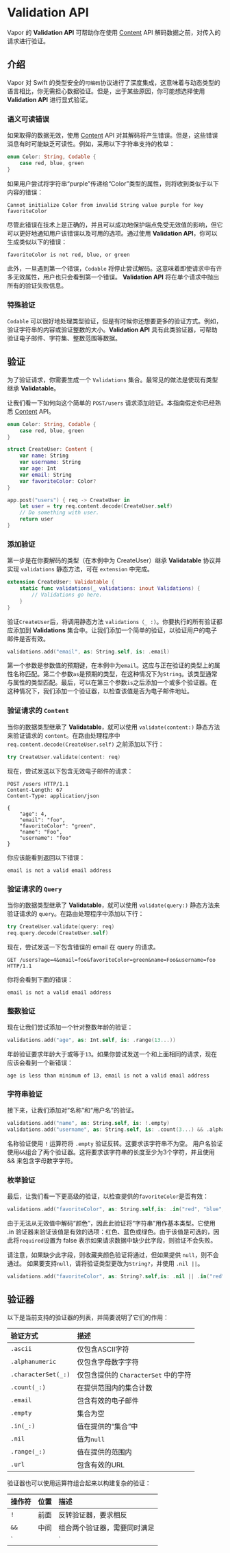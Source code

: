 # Validation API

Vapor 的 **Validation API** 可帮助你在使用 [Content](content.md) API 解码数据之前，对传入的请求进行验证。

## 介绍 

Vapor 对 Swift 的类型安全的`可编码`协议进行了深度集成，这意味着与动态类型的语言相比，你无需担心数据验证。但是，出于某些原因，你可能想选择使用 **Validation API** 进行显式验证。


### 语义可读错误

如果取得的数据无效，使用 [Content](content.md) API 对其解码将产生错误。但是，这些错误消息有时可能缺乏可读性。例如，采用以下字符串支持的枚举：

```swift
enum Color: String, Codable {
    case red, blue, green
}
```

如果用户尝试将字符串“purple”传递给“Color”类型的属性，则将收到类似于以下内容的错误：

```
Cannot initialize Color from invalid String value purple for key favoriteColor
```

尽管此错误在技术上是正确的，并且可以成功地保护端点免受无效值的影响，但它可以更好地通知用户该错误以及可用的选项。通过使用 **Validation API**，你可以生成类似以下的错误：

```
favoriteColor is not red, blue, or green
```

此外，一旦遇到第一个错误，`Codable` 将停止尝试解码。这意味着即使请求中有许多无效属性，用户也只会看到第一个错误。 **Validation API** 将在单个请求中抛出所有的验证失败信息。

### 特殊验证

`Codable` 可以很好地处理类型验证，但是有时候你还想要更多的验证方式。例如，验证字符串的内容或验证整数的大小。**Validation API** 具有此类验证器，可帮助验证电子邮件、字符集、整数范围等数据。

## 验证

为了验证请求，你需要生成一个 `Validations` 集合。最常见的做法是使现有类型继承 **Validatable**。

让我们看一下如何向这个简单的 `POST/users` 请求添加验证。本指南假定你已经熟悉 [Content](content.md) API。


```swift
enum Color: String, Codable {
    case red, blue, green
}

struct CreateUser: Content {
    var name: String
    var username: String
    var age: Int
    var email: String
    var favoriteColor: Color?
}

app.post("users") { req -> CreateUser in
    let user = try req.content.decode(CreateUser.self)
    // Do something with user.
    return user
}
```

### 添加验证

第一步是在你要解码的类型（在本例中为 CreateUser）继承 **Validatable** 协议并实现 `validations` 静态方法，可在 `extension` 中完成。

```swift
extension CreateUser: Validatable {
    static func validations(_ validations: inout Validations) {
        // Validations go here.
    }
}
```

验证`CreateUser`后，将调用静态方法 `validations（_ :)`。你要执行的所有验证都应添加到 **Validations** 集合中。让我们添加一个简单的验证，以验证用户的电子邮件是否有效。

```swift
validations.add("email", as: String.self, is: .email)
```

第一个参数是参数值的预期键，在本例中为`email`。这应与正在验证的类型上的属性名称匹配。第二个参数`as`是预期的类型，在这种情况下为`String`。该类型通常与属性的类型匹配。最后，可以在第三个参数`is`之后添加一个或多个验证器。在这种情况下，我们添加一个验证器，以检查该值是否为电子邮件地址。


### 验证请求的 `Content`

当你的数据类型继承了 **Validatable**，就可以使用 `validate(content:)` 静态方法来验证请求的 `content`。在路由处理程序中 `req.content.decode(CreateUser.self)` 之前添加以下行：

```swift
try CreateUser.validate(content: req)
```

现在，尝试发送以下包含无效电子邮件的请求：

```http
POST /users HTTP/1.1
Content-Length: 67
Content-Type: application/json

{
    "age": 4,
    "email": "foo",
    "favoriteColor": "green",
    "name": "Foo",
    "username": "foo"
}
```

你应该能看到返回以下错误：

```
email is not a valid email address
```

### 验证请求的 `Query`

当你的数据类型继承了 **Validatable**，就可以使用 `validate(query:)` 静态方法来验证请求的 `query`。在路由处理程序中添加以下行：

```swift
try CreateUser.validate(query: req)
req.query.decode(CreateUser.self)
```

现在，尝试发送一下包含错误的 email 在 query 的请求。

```http
GET /users?age=4&email=foo&favoriteColor=green&name=Foo&username=foo HTTP/1.1

```

你将会看到下面的错误：

```
email is not a valid email address
```
### 整数验证

现在让我们尝试添加一个针对整数年龄的验证：

```swift
validations.add("age", as: Int.self, is: .range(13...))
```

年龄验证要求年龄大于或等于`13`。如果你尝试发送一个和上面相同的请求，现在应该会看到一个新错误：

```
age is less than minimum of 13, email is not a valid email address
```

### 字符串验证

接下来，让我们添加对“名称”和“用户名”的验证。

```swift
validations.add("name", as: String.self, is: !.empty)
validations.add("username", as: String.self, is: .count(3...) && .alphanumeric)
```


名称验证使用 `!` 运算符将 `.empty` 验证反转。这要求该字符串不为空。
用户名验证使用`&&`组合了两个验证器。这将要求该字符串的长度至少为3个字符，并且使用 && 来包含字母数字字符。


### 枚举验证

最后，让我们看一下更高级的验证，以检查提供的`favoriteColor`是否有效：

```swift
validations.add("favoriteColor", as: String.self,is: .in("red", "blue","green"),required: false)

```

由于无法从无效值中解码“颜色”，因此此验证将“字符串”用作基本类型。它使用 .in 验证器来验证该值是有效的选项：红色、蓝色或绿色。由于该值是可选的，因此将`required`设置为 false 表示如果请求数据中缺少此字段，则验证不会失败。

请注意，如果缺少此字段，则收藏夹颜色验证将通过，但如果提供 `null`，则不会通过。 如果要支持`null`，请将验证类型更改为`String?`，并使用 `.nil ||`。

```swift
validations.add("favoriteColor", as: String?.self,is: .nil || .in("red", "blue", "green"),required: false)
```


## 验证器

以下是当前支持的验证器的列表，并简要说明了它们的作用：

|验证方式|描述|
|:--|:--|
|`.ascii`|仅包含ASCII字符|
|`.alphanumeric`|仅包含字母数字字符|
|`.characterSet(_:)`|仅包含提供的 `CharacterSet` 中的字符|
|`.count(_:)`|在提供范围内的集合计数|
|`.email`|包含有效的电子邮件|
|`.empty`|集合为空|
|`.in(_:)`|值在提供的“集合”中|
|`.nil`|值为`null`|
|`.range(_:)`|值在提供的范围内|
|`.url`|包含有效的URL|

验证器也可以使用运算符组合起来以构建复杂的验证：

|操作符|位置|描述|
|:--|:--|:--|
|`!`|前面|反转验证器，要求相反|
|`&&`|中间|组合两个验证器，需要同时满足|
|`||`|中间|组合两个验证器，至少满足一个|